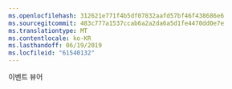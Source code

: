 ```yaml
---
ms.openlocfilehash: 312621e771f4b5df07832aafd57bf46f438686e6
ms.sourcegitcommit: 483c777a1537ccab6a2a2da6a5d1fe4470dd0e7e
ms.translationtype: MT
ms.contentlocale: ko-KR
ms.lasthandoff: 06/19/2019
ms.locfileid: "61540132"
---
```

이벤트 뷰어